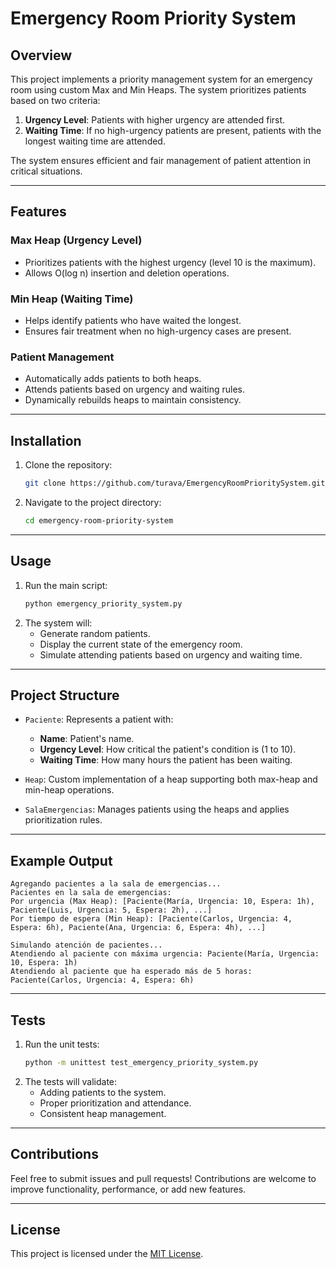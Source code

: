 # Emergency Room Priority System

## Overview
This project implements a priority management system for an emergency room using custom Max and Min Heaps. The system prioritizes patients based on two criteria:

1. **Urgency Level**: Patients with higher urgency are attended first.
2. **Waiting Time**: If no high-urgency patients are present, patients with the longest waiting time are attended.

The system ensures efficient and fair management of patient attention in critical situations.

---

## Features

### Max Heap (Urgency Level)
- Prioritizes patients with the highest urgency (level 10 is the maximum).
- Allows O(log n) insertion and deletion operations.

### Min Heap (Waiting Time)
- Helps identify patients who have waited the longest.
- Ensures fair treatment when no high-urgency cases are present.

### Patient Management
- Automatically adds patients to both heaps.
- Attends patients based on urgency and waiting rules.
- Dynamically rebuilds heaps to maintain consistency.

---

## Installation

1. Clone the repository:
   ```bash
   git clone https://github.com/turava/EmergencyRoomPrioritySystem.git
   ```
2. Navigate to the project directory:
   ```bash
   cd emergency-room-priority-system
   ```

---

## Usage

1. Run the main script:
   ```bash
   python emergency_priority_system.py
   ```
2. The system will:
   - Generate random patients.
   - Display the current state of the emergency room.
   - Simulate attending patients based on urgency and waiting time.

---

## Project Structure

- `Paciente`: Represents a patient with:
  - **Name**: Patient's name.
  - **Urgency Level**: How critical the patient's condition is (1 to 10).
  - **Waiting Time**: How many hours the patient has been waiting.

- `Heap`: Custom implementation of a heap supporting both max-heap and min-heap operations.

- `SalaEmergencias`: Manages patients using the heaps and applies prioritization rules.

---

## Example Output

```plaintext
Agregando pacientes a la sala de emergencias...
Pacientes en la sala de emergencias:
Por urgencia (Max Heap): [Paciente(María, Urgencia: 10, Espera: 1h), Paciente(Luis, Urgencia: 5, Espera: 2h), ...]
Por tiempo de espera (Min Heap): [Paciente(Carlos, Urgencia: 4, Espera: 6h), Paciente(Ana, Urgencia: 6, Espera: 4h), ...]

Simulando atención de pacientes...
Atendiendo al paciente con máxima urgencia: Paciente(María, Urgencia: 10, Espera: 1h)
Atendiendo al paciente que ha esperado más de 5 horas: Paciente(Carlos, Urgencia: 4, Espera: 6h)
```

---

## Tests

1. Run the unit tests:
   ```bash
   python -m unittest test_emergency_priority_system.py
   ```
2. The tests will validate:
   - Adding patients to the system.
   - Proper prioritization and attendance.
   - Consistent heap management.

---

## Contributions

Feel free to submit issues and pull requests! Contributions are welcome to improve functionality, performance, or add new features.

---

## License

This project is licensed under the [MIT License](LICENSE).
